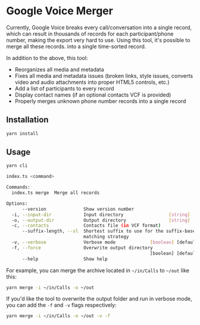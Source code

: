 # Google Voice Merger

Currently, Google Voice breaks every call/conversation into a single record, which can result in thousands of records for each participant/phone number, making the export very hard to use. Using this tool, it's possible to merge all these records. into a single time-sorted record.

In addition to the above, this tool:

* Reorganizes all media and metadata
* Fixes all media and metadata issues (broken links, style issues, converts video and audio attachments into proper HTML5 controls, etc.)
* Add a list of participants to every record
* Display contact names (if an optional contacts VCF is provided)
* Properly merges unknown phone number records into a single record

## Installation

```sh
yarn install
```

## Usage

```sh
yarn cli

index.ts <command>

Commands:
  index.ts merge  Merge all records

Options:
      --version              Show version number                       [boolean]
  -i, --input-dir            Input directory                 [string] [required]
  -o, --output-dir           Output directory                [string] [required]
  -c, --contacts             Contacts file (in VCF format)              [string]
      --suffix-length, --sl  Shortest suffix to use for the suffix-based
                             matching strategy                          [number]
  -v, --verbose              Verbose mode             [boolean] [default: false]
  -f, --force                Overwrite output directory
                                                      [boolean] [default: false]
      --help                 Show help                                 [boolean]
```

For example, you can merge the archive located in `~/in/Calls` to `~/out` like this:

```sh
yarn merge -i ~/in/Calls -o ~/out
```

If you'd like the tool to overwrite the output folder and run in verbose mode, you can add the `-f` and `-v` flags respectively:

```sh
yarn merge -i ~/in/Calls -o ~/out -v -f
```
